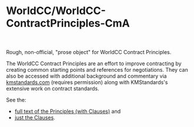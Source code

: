 # WorldCC/WorldCC-ContractPrinciples-CmA<br><br>

Rough, non-official, "prose object" for WorldCC Contract Principles. <br>

The WorldCC Contract Principles are an effort to improve contracting by creating common starting points and references for negotiations.  They can also be accessed with additional background and commentary via <a href="http://www.kmstandards.com">kmstandards.com</a> (requires permission) along with KMStandards's extensive work on contract standards.<br>

See the: <ul><li><a href="http://source.commonaccord.org/index.php?action=doc&file=OTF/WorldCC//WorldCC-ContractPrinciples-CmA/Principle/0.md">full text of the Principles (with Clauses)</a> and <li><a href="http://source.commonaccord.org/index.php?action=doc&file=OTF/WorldCC//WorldCC-ContractPrinciples-CmA/Principle/0.md">just the Clauses</a>.</ul>


